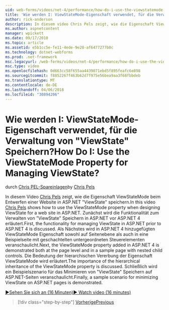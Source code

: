 ```yaml
---
uid: web-forms/videos/net-4/performance/how-do-i-use-the-viewstatemode-property-for-managing-viewstate
title: 'Wie werden I: ViewStateMode-Eigenschaft verwendet, für die Verwaltung von "ViewState" Speichern? | Microsoft-Dokumentation'
author: rick-anderson
description: In diesem video Chris Pels zeigt, wie die Eigenschaft ViewStateMode beim Entwerfen einer Website in ASP.NET "ViewState" speichern.
ms.author: aspnetcontent
manager: wpickett
ms.date: 09/17/2010
ms.topic: article
ms.assetid: e5b1cc5e-fe11-4ede-9e28-af6477277b0c
ms.technology: dotnet-webforms
ms.prod: .net-framework
msc.legacyurl: /web-forms/videos/net-4/performance/how-do-i-use-the-viewstatemode-property-for-managing-viewstate
msc.type: video
ms.openlocfilehash: 0d663cc58f655aa4439071ebd5f895feafc6e898
ms.sourcegitcommit: f8852267f463b62d7f975e56bea9aa3f68fbbdeb
ms.translationtype: MT
ms.contentlocale: de-DE
ms.lasthandoff: 04/06/2018
ms.locfileid: "30894206"
---
```

<a name="how-do-i-use-the-viewstatemode-property-for-managing-viewstate"></a><span data-ttu-id="7fc16-104">Wie werden I: ViewStateMode-Eigenschaft verwendet, für die Verwaltung von "ViewState" Speichern?</span><span class="sxs-lookup"><span data-stu-id="7fc16-104">How Do I: Use the ViewStateMode Property for Managing ViewState?</span></span>
====================
<span data-ttu-id="7fc16-105">durch [Chris PEL-Spareinlagen](https://twitter.com/chrispels)</span><span class="sxs-lookup"><span data-stu-id="7fc16-105">by [Chris Pels](https://twitter.com/chrispels)</span></span>

<span data-ttu-id="7fc16-106">In diesem Video [Chris Pels](http://www.idevtech.com) zeigt, wie die Eigenschaft ViewStateMode beim Entwerfen einer Website in ASP.NET "ViewState" speichern.</span><span class="sxs-lookup"><span data-stu-id="7fc16-106">In this video [Chris Pels](http://www.idevtech.com) shows how to use the ViewStateMode property when designing ViewState for a web site in ASP.NET.</span></span> <span data-ttu-id="7fc16-107">Zunächst wird die Funktionalität zum Verwalten von "ViewState" Speichern in ASP.NET vor ASP.NET 4 erläutert.</span><span class="sxs-lookup"><span data-stu-id="7fc16-107">First, the functionality for managing ViewState in ASP.NET prior to ASP.NET 4 is discussed.</span></span> <span data-ttu-id="7fc16-108">Als Nächstes wird in ASP.NET 4 hinzugefügten ViewStateMode Eigenschaft sowohl auf Seitenebene als auch in eine Beispielseite mit geschachtelten untergeordneten Steuerelementen veranschaulicht.</span><span class="sxs-lookup"><span data-stu-id="7fc16-108">Next, the ViewStateMode property added in ASP.NET 4 is demonstrated both at the page level and in a sample page with nested child controls.</span></span> <span data-ttu-id="7fc16-109">Die Bedeutung der hierarchischen Vererbung der Eigenschaft ViewStateMode wird erläutert.</span><span class="sxs-lookup"><span data-stu-id="7fc16-109">The importance of the hierarchical inheritance of the ViewStateMode property is discussed.</span></span> <span data-ttu-id="7fc16-110">Schließlich wird ein Beispielszenario für das Minimieren von "ViewState" Speichern auf ASP.NET-Seiten veranschaulicht.</span><span class="sxs-lookup"><span data-stu-id="7fc16-110">Finally, a sample scenario for minimizing ViewState on ASP.NET pages is demonstrated.</span></span>

[<span data-ttu-id="7fc16-111">&#9654;Sehen Sie sich an (16 Minuten)</span><span class="sxs-lookup"><span data-stu-id="7fc16-111">&#9654; Watch video (16 minutes)</span></span>](https://channel9.msdn.com/Blogs/ASP-NET-Site-Videos/how-do-i-use-the-viewstatemode-property-for-managing-viewstate)

> [!div class="step-by-step"]
> [<span data-ttu-id="7fc16-112">Vorherige</span><span class="sxs-lookup"><span data-stu-id="7fc16-112">Previous</span></span>](aspnet-4-quick-hit-easy-state-compression.md)
